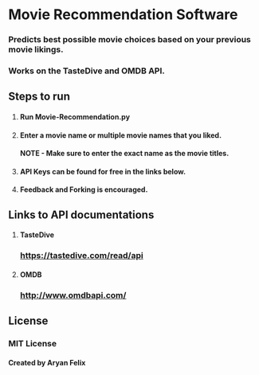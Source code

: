 # Movie Recommendation Software
 ### Predicts best possible movie choices based on your previous movie likings.
 
 ### Works on the TasteDive and OMDB API.

## Steps to run
1. #### Run Movie-Recommendation.py
    
2. #### Enter a movie name or multiple movie names that you liked.
    #### **NOTE** - Make sure to enter the exact name as the movie titles.

3. #### API Keys can be found for free in the links below.

4. #### Feedback and Forking is encouraged.

## Links to API documentations
1. #### TasteDive

    ### https://tastedive.com/read/api

2. #### OMDB

    ### http://www.omdbapi.com/


## License
### **MIT License**
#### **Created by Aryan Felix**
